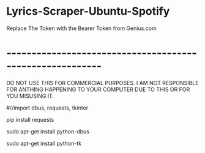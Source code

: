 # Lyrics-Scraper-Ubuntu-Spotify

Replace The Token with the Bearer Token from Genius.com

# ---------------------------------------------------------

DO NOT USE THIS FOR COMMERCIAL PURPOSES. I AM NOT RESPONSIBLE FOR ANTHING HAPPENING TO YOUR COMPUTER DUE TO THIS OR FOR YOU MISUSING IT.

#//import dbus, requests, tkinter

pip install requests

sudo apt-get install python-dbus

sudo apt-get install python-tk
